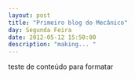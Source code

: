 ```yaml
---
layout: post
title: "Primeiro blog do Mecânico"
day: Segunda Feira
date: 2012-05-12 15:50:00
description: "making... "
---
```




teste de conteúdo para formatar


